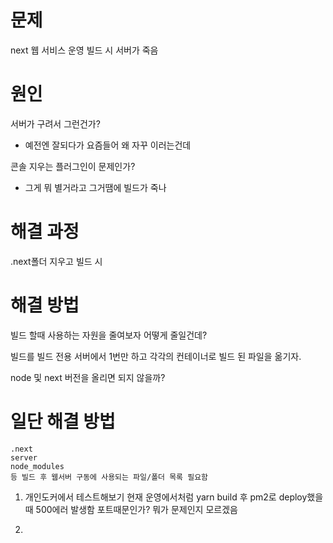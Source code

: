 # 문제

next 웹 서비스 운영 빌드 시 서버가 죽음

# 원인
서버가 구려서 그런건가?
- 예전엔 잘되다가 요즘들어 왜 자꾸 이러는건데

콘솔 지우는 플러그인이 문제인가?
- 그게 뭐 별거라고 그거땜에 빌드가 죽나

# 해결 과정
.next폴더 지우고 빌드 시 


# 해결 방법
빌드 할때 사용하는 자원을 줄여보자
	어떻게 줄일건데?

빌드를 빌드 전용 서버에서 1번만 하고 각각의 컨테이너로 빌드 된 파일을 옮기자.

node 및 next 버전을 올리면 되지 않을까?




# 일단 해결 방법
	.next
	server
	node_modules
	등 빌드 후 웹서버 구동에 사용되는 파일/폴더 목록 필요함

1. 개인도커에서 테스트해보기
		현재 운영에서처럼 yarn build 후 pm2로 deploy했을때 500에러 발생함
			포트때문인가?
			뭐가 문제인지 모르겠음
			
		
1. 







